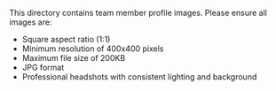 This directory contains team member profile images. Please ensure all images are:
- Square aspect ratio (1:1)
- Minimum resolution of 400x400 pixels
- Maximum file size of 200KB
- JPG format
- Professional headshots with consistent lighting and background
